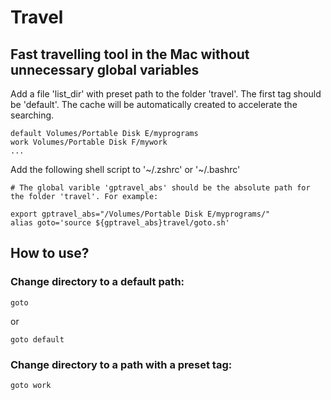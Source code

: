 # Travel
## Fast travelling tool in the Mac without unnecessary global variables
Add a file 'list_dir' with preset path to the folder 'travel'. The first tag should be 'default'.
The cache will be automatically created to accelerate the searching.
```
default Volumes/Portable Disk E/myprograms
work Volumes/Portable Disk F/mywork
...

```


Add the following shell script to '\~/.zshrc' or '\~/.bashrc'  

```shell
# The global varible 'gptravel_abs' should be the absolute path for the folder 'travel'. For example:

export gptravel_abs="/Volumes/Portable Disk E/myprograms/"  
alias goto='source ${gptravel_abs}travel/goto.sh'  
```
## How to use?
### Change directory to a default path:
```
goto
```
or
```
goto default
```
### Change directory to a path with a preset tag:
```
goto work
```

